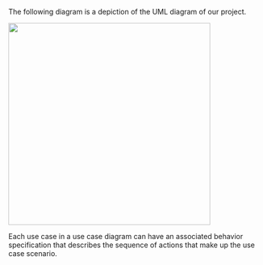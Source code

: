 The following diagram is a depiction of the UML diagram of our project.

<img src="https://i.ibb.co/7JXs9Mn/Screenshot-184.png" width=400 hight=400/>

Each use case in a use case diagram can have an associated behavior specification that describes the sequence of actions that make up the use case scenario.
